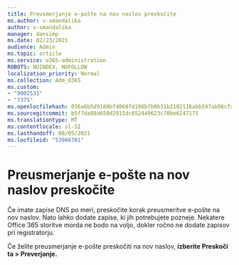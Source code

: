 ```yaml
---
title: Preusmerjanje e-pošte na nov naslov preskočite
ms.author: v-smandalika
author: v-smandalika
manager: dansimp
ms.date: 02/23/2021
audience: Admin
ms.topic: article
ms.service: o365-administration
ROBOTS: NOINDEX, NOFOLLOW
localization_priority: Normal
ms.collection: Adm_O365
ms.custom:
- "9002531"
- "7375"
ms.openlocfilehash: 036a6b5d9188bf40607d186bfb0b31b3182116abb597ab96cfad48f9b3026936
ms.sourcegitcommit: b5f7da89a650d2915dc652449623c78be6247175
ms.translationtype: MT
ms.contentlocale: sl-SI
ms.lasthandoff: 08/05/2021
ms.locfileid: "53966701"
---
```

# <a name="skip-redirecting-email-to-new-address"></a>Preusmerjanje e-pošte na nov naslov preskočite

Če imate zapise DNS po meri, preskočite korak preusmeritve e-pošte na nov naslov. Nato lahko dodate zapise, ki jih potrebujete pozneje. Nekatere Office 365 storitve morda ne bodo na voljo, dokler ročno ne dodate zapisov pri registratorju.

Če želite preusmerjanje e-pošte preskočiti na nov naslov, **izberite Preskoči ta > Preverjanje.**